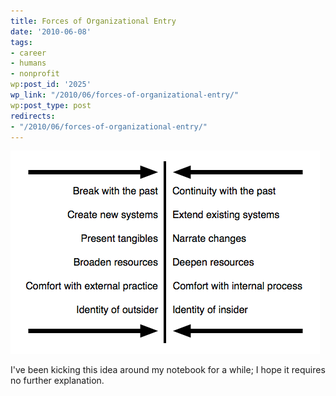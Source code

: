 ```yaml
---
title: Forces of Organizational Entry
date: '2010-06-08'
tags:
- career
- humans
- nonprofit
wp:post_id: '2025'
wp_link: "/2010/06/forces-of-organizational-entry/"
wp:post_type: post
redirects:
- "/2010/06/forces-of-organizational-entry/"
---
```


[ ![](2010-06-08-Forces-of-Organizational-Entry/organizational-entry.png "organizational entry") ](2010-06-08-Forces-of-Organizational-Entry/organizational-entry.png)

I've been kicking this idea around my notebook for a while; I hope it requires no further explanation.

